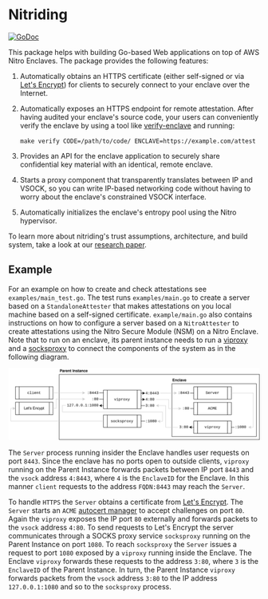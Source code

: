 # Nitriding

[![GoDoc](https://pkg.go.dev/badge/github.com/brave/nitriding?utm_source=godoc)](https://pkg.go.dev/github.com/brave/nitriding)

This package helps with building Go-based Web applications on top of AWS Nitro
Enclaves. The package provides the following features:

1. Automatically obtains an HTTPS certificate (either self-signed or via [Let's
   Encrypt](https://letsencrypt.org)) for clients to securely connect to your
   enclave over the Internet.

2. Automatically exposes an HTTPS endpoint for remote attestation. After
   having audited your enclave's source code, your users can conveniently
   verify the enclave by using a tool like
   [verify-enclave](https://github.com/brave-experiments/verify-enclave)
   and running:

   ```
   make verify CODE=/path/to/code/ ENCLAVE=https://example.com/attest
   ```

3. Provides an API for the enclave application to securely share confidential
   key material with an identical, remote enclave.

4. Starts a proxy component that transparently translates between IP and VSOCK,
   so you can write IP-based networking code without having to worry about
   the enclave's constrained VSOCK interface.

5. Automatically initializes the enclave's entropy pool using the Nitro
   hypervisor.

To learn more about nitriding's trust assumptions, architecture, and build
system, take a look at our [research paper](https://arxiv.org/abs/2206.04123).

## Example

For an example on how to create and check attestations see
`examples/main_test.go`. The test runs `examples/main.go` to create a server
based on a  `StandaloneAttester` that makes attestations on you local
machine based on a self-signed certificate. `example/main.go` also contains
instructions on how to configure a server based on a `NitroAttester` to
create attestations using the Nitro Secure Module (NSM) on a Nitro Enclave.
Note that to run on an enclave, its parent instance needs to run a
[viproxy](https://github.com/brave/viproxy)
and a
[socksproxy](https://github.com/brave-intl/bat-go/tree/nitro-utils/nitro-shim/tools/socksproxy)
to connect the components of the system as in the following diagram.

![nitriding architecture](architecture.png)

The `Server` process running insider the Enclave handles user requests on
port `8443`.
Since the enclave has no ports open to outside clients, `viproxy` running on the
Parent Instance forwards packets between IP port `8443` and the `vsock`
address `4:8443`, where `4` is the `EnclaveID` for the Enclave.
In this manner `client` requests to the address `FQDN:8443` may reach
the `Server`.

To handle `HTTPS` the `Server` obtains a certificate
from [Let's Encrypt](https://letsencrypt.org/).
The `Server` starts
an `ACME` [autocert manager](https://golang.org/x/crypto/acme/autocert) to 
accept
challenges on port `80`.
Again the `viproxy` exposes the IP port `80` externally and forwards packets to
the `vsock` address `4:80`.
To send requests to Let's Encrypt the server communicates through a SOCKS proxy
service `socksproxy` running on the Parent Instance on port `1080`.
To reach `socksproxy` the `Server` issues a request to port `1080` exposed by
a `viproxy` running inside the Enclave.
The Enclave `viproxy` forwards these requests to the address `3:80`, where `3`
is the `EnclaveID` of the Parent Instance.
In turn, the Parent Instance `viproxy` forwards packets from the `vsock`
address `3:80` to the IP address `127.0.0.1:1080` and so to the `socksproxy`
process.